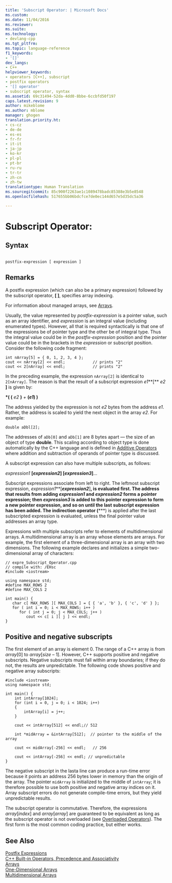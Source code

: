 ```yaml
---
title: 'Subscript Operator: | Microsoft Docs'
ms.custom: 
ms.date: 11/04/2016
ms.reviewer: 
ms.suite: 
ms.technology:
- devlang-cpp
ms.tgt_pltfrm: 
ms.topic: language-reference
f1_keywords:
- '[]'
dev_langs:
- C++
helpviewer_keywords:
- operators [C++], subscript
- postfix operators
- '[] operator'
- subscript operator, syntax
ms.assetid: 69c31494-52da-4dd0-8bbe-6ccbfd50f197
caps.latest.revision: 9
author: mikeblome
ms.author: mblome
manager: ghogen
translation.priority.ht:
- cs-cz
- de-de
- es-es
- fr-fr
- it-it
- ja-jp
- ko-kr
- pl-pl
- pt-br
- ru-ru
- tr-tr
- zh-cn
- zh-tw
translationtype: Human Translation
ms.sourcegitcommit: 85c900f2263ae1c1089478badc85388e3b5e8548
ms.openlocfilehash: 517655bb06bdcfce7de0ec144d657e5d35dc5a36

---
```

# Subscript Operator:
## Syntax  
  
```  
  
postfix-expression [ expression ]  
```  
  
## Remarks  
 A postfix expression (which can also be a primary expression) followed by the subscript operator, **[ ]**, specifies array indexing.  
  
 For information about managed arrays, see [Arrays](../windows/arrays-cpp-component-extensions.md).  
  
 Usually, the value represented by *postfix-expression* is a pointer value, such as an array identifier, and *expression* is an integral value (including enumerated types). However, all that is required syntactically is that one of the expressions be of pointer type and the other be of integral type. Thus the integral value could be in the *postfix-expression* position and the pointer value could be in the brackets in the *expression* or subscript position. Consider the following code fragment:  
  
```  
int nArray[5] = { 0, 1, 2, 3, 4 };  
cout << nArray[2] << endl;            // prints "2"  
cout << 2[nArray] << endl;            // prints "2"  
```  
  
 In the preceding example, the expression `nArray[2]` is identical to `2[nArray]`. The reason is that the result of a subscript expression *e1***[** *e2* **]** is given by:  
  
 **\*( (** *e2* **)** *+* **(***e1***) )**  
  
 The address yielded by the expression is not *e2* bytes from the address *e1*. Rather, the address is scaled to yield the next object in the array *e2*. For example:  
  
```  
double aDbl[2];  
```  
  
 The addresses of `aDb[0]` and `aDb[1]` are 8 bytes apart — the size of an object of type **double**. This scaling according to object type is done automatically by the C++ language and is defined in [Additive Operators](../cpp/additive-operators-plus-and.md) where addition and subtraction of operands of pointer type is discussed.  
  
 A subscript expression can also have multiple subscripts, as follows:  
  
 *expression1* **[***expression2***] [***expression3***]**...  
  
 Subscript expressions associate from left to right. The leftmost subscript expression, *expression1***[***expression2***]**, is evaluated first. The address that results from adding *expression1* and *expression2* forms a pointer expression; then *expression3* is added to this pointer expression to form a new pointer expression, and so on until the last subscript expression has been added. The indirection operator (**\***) is applied after the last subscripted expression is evaluated, unless the final pointer value addresses an array type.  
  
 Expressions with multiple subscripts refer to elements of multidimensional arrays. A multidimensional array is an array whose elements are arrays. For example, the first element of a three-dimensional array is an array with two dimensions. The following example declares and initializes a simple two-dimensional array of characters:  
  
```  
// expre_Subscript_Operator.cpp  
// compile with: /EHsc  
#include <iostream>  
  
using namespace std;  
#define MAX_ROWS 2  
#define MAX_COLS 2  
  
int main() {  
   char c[ MAX_ROWS ][ MAX_COLS ] = { { 'a', 'b' }, { 'c', 'd' } };  
   for ( int i = 0; i < MAX_ROWS; i++ )  
      for ( int j = 0; j < MAX_COLS; j++ )  
         cout << c[ i ][ j ] << endl;  
}  
```  
  
## Positive and negative subscripts  
 The first element of an array is element 0. The range of a C++ array is from *array*[0] to *array*[*size* – 1]. However, C++ supports positive and negative subscripts. Negative subscripts must fall within array boundaries; if they do not, the results are unpredictable. The following code shows positive and negative array subscripts:  
  
```  
#include <iostream>  
using namespace std;  
  
int main() {  
    int intArray[1024];  
    for (int i = 0, j = 0; i < 1024; i++)  
    {  
        intArray[i] = j++;  
    }  
  
    cout << intArray[512] << endl;// 512  
  
    int *midArray = &intArray[512];  // pointer to the middle of the array  
  
    cout << midArray[-256] << endl;   // 256  
  
    cout << intArray[-256] << endl; // unpredictable  
}  
```  
  
 The negative subscript in the lasta line can produce a run-time error because it points an address 256 bytes lower in memory than the origin of the array. The pointer `midArray` is initialized to the middle of `intArray`; it is therefore possible to use both positive and negative array indices on it. Array subscript errors do not generate compile-time errors, but they yield unpredictable results.  
  
 The subscript operator is commutative. Therefore, the expressions *array*[*index*] and *array*[*array*] are guaranteed to be equivalent as long as the subscript operator is not overloaded (see [Overloaded Operators](../cpp/operator-overloading.md)). The first form is the most common coding practice, but either works.  
  
## See Also  
 [Postfix Expressions](../cpp/postfix-expressions.md)   
 [C++ Built-in Operators, Precedence and Associativity](../cpp/cpp-built-in-operators-precedence-and-associativity.md)   
 [Arrays](../cpp/arrays-cpp.md)   
 [One-Dimensional Arrays](../c-language/one-dimensional-arrays.md)   
 [Multidimensional Arrays](../c-language/multidimensional-arrays-c.md)


<!--HONumber=Jan17_HO1-->



